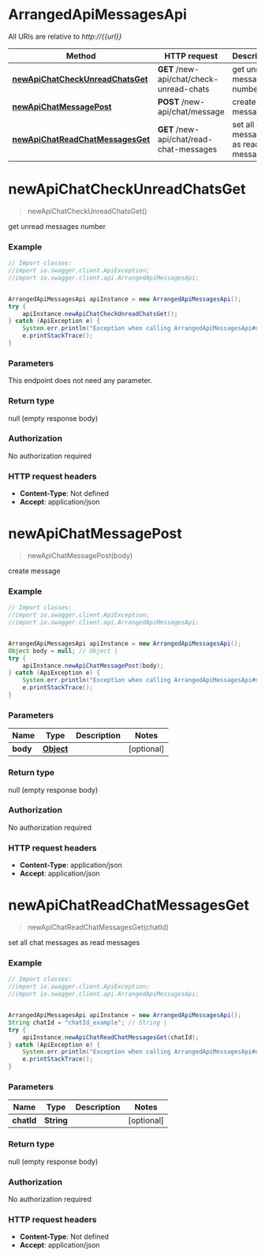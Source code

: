 # ArrangedApiMessagesApi

All URIs are relative to *http://{{url}}*

Method | HTTP request | Description
------------- | ------------- | -------------
[**newApiChatCheckUnreadChatsGet**](ArrangedApiMessagesApi.md#newApiChatCheckUnreadChatsGet) | **GET** /new-api/chat/check-unread-chats | get unread messages number
[**newApiChatMessagePost**](ArrangedApiMessagesApi.md#newApiChatMessagePost) | **POST** /new-api/chat/message | create message
[**newApiChatReadChatMessagesGet**](ArrangedApiMessagesApi.md#newApiChatReadChatMessagesGet) | **GET** /new-api/chat/read-chat-messages | set all chat messages as read messages

<a name="newApiChatCheckUnreadChatsGet"></a>
# **newApiChatCheckUnreadChatsGet**
> newApiChatCheckUnreadChatsGet()

get unread messages number

### Example
```java
// Import classes:
//import io.swagger.client.ApiException;
//import io.swagger.client.api.ArrangedApiMessagesApi;


ArrangedApiMessagesApi apiInstance = new ArrangedApiMessagesApi();
try {
    apiInstance.newApiChatCheckUnreadChatsGet();
} catch (ApiException e) {
    System.err.println("Exception when calling ArrangedApiMessagesApi#newApiChatCheckUnreadChatsGet");
    e.printStackTrace();
}
```

### Parameters
This endpoint does not need any parameter.

### Return type

null (empty response body)

### Authorization

No authorization required

### HTTP request headers

 - **Content-Type**: Not defined
 - **Accept**: application/json

<a name="newApiChatMessagePost"></a>
# **newApiChatMessagePost**
> newApiChatMessagePost(body)

create message

### Example
```java
// Import classes:
//import io.swagger.client.ApiException;
//import io.swagger.client.api.ArrangedApiMessagesApi;


ArrangedApiMessagesApi apiInstance = new ArrangedApiMessagesApi();
Object body = null; // Object | 
try {
    apiInstance.newApiChatMessagePost(body);
} catch (ApiException e) {
    System.err.println("Exception when calling ArrangedApiMessagesApi#newApiChatMessagePost");
    e.printStackTrace();
}
```

### Parameters

Name | Type | Description  | Notes
------------- | ------------- | ------------- | -------------
 **body** | [**Object**](Object.md)|  | [optional]

### Return type

null (empty response body)

### Authorization

No authorization required

### HTTP request headers

 - **Content-Type**: application/json
 - **Accept**: application/json

<a name="newApiChatReadChatMessagesGet"></a>
# **newApiChatReadChatMessagesGet**
> newApiChatReadChatMessagesGet(chatId)

set all chat messages as read messages

### Example
```java
// Import classes:
//import io.swagger.client.ApiException;
//import io.swagger.client.api.ArrangedApiMessagesApi;


ArrangedApiMessagesApi apiInstance = new ArrangedApiMessagesApi();
String chatId = "chatId_example"; // String | 
try {
    apiInstance.newApiChatReadChatMessagesGet(chatId);
} catch (ApiException e) {
    System.err.println("Exception when calling ArrangedApiMessagesApi#newApiChatReadChatMessagesGet");
    e.printStackTrace();
}
```

### Parameters

Name | Type | Description  | Notes
------------- | ------------- | ------------- | -------------
 **chatId** | **String**|  | [optional]

### Return type

null (empty response body)

### Authorization

No authorization required

### HTTP request headers

 - **Content-Type**: Not defined
 - **Accept**: application/json

